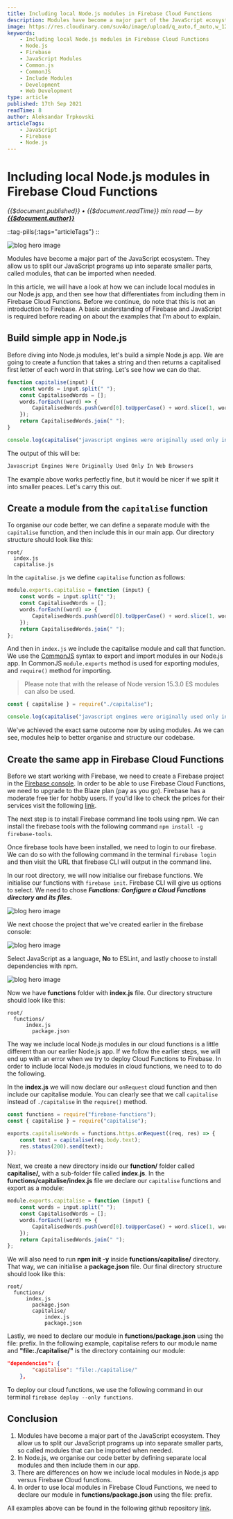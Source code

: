```yaml
---
title: Including local Node.js modules in Firebase Cloud Functions
description: Modules have become a major part of the JavaScript ecosystem. They allow us to split our JavaScript programs up into separate smaller parts, called modules, that can be imported when needed. In this article, we will have a look at how we can include local modules in our Node.js app, and then see how that differentiates from including them in Firebase Cloud Functions. Before we continue, do note that this is not an introduction to Firebase. A basic understanding of Firebase and JavaScript is required before reading on about the examples that I'm about to explain.
image: https://res.cloudinary.com/suv4o/image/upload/q_auto,f_auto,w_1200,e_sharpen:100/v1631602643/blog/including-local-nodejs-modules-in-firebase-cloud-functions/including-local-modules
keywords:
    - Including local Node.js modules in Firebase Cloud Functions
    - Node.js
    - Firebase
    - JavaScript Modules
    - Common.js
    - CommonJS
    - Include Modules
    - Development
    - Web Development
type: article
published: 17th Sep 2021
readTime: 8
author: Aleksandar Trpkovski
articleTags:
    - JavaScript
    - Firebase
    - Node.js
---
```


# Including local Node.js modules in Firebase Cloud Functions

_{{$document.published}} • {{$document.readTime}} min read — by **[{{$document.author}}](/)**_

::tag-pills{:tags="articleTags"}
::

![blog hero image](https://res.cloudinary.com/suv4o/image/upload/q_auto,f_auto,w_750,e_sharpen:100/v1631602643/blog/including-local-nodejs-modules-in-firebase-cloud-functions/including-local-modules)

Modules have become a major part of the JavaScript ecosystem. They allow us to split our JavaScript programs up into separate smaller parts, called modules, that can be imported when needed.

In this article, we will have a look at how we can include local modules in our Node.js app, and then see how that differentiates from including them in Firebase Cloud Functions. Before we continue, do note that this is not an introduction to Firebase. A basic understanding of Firebase and JavaScript is required before reading on about the examples that I'm about to explain.

## Build simple app in Node.js

Before diving into Node.js modules, let's build a simple Node.js app. We are going to create a function that takes a string and then returns a capitalised first letter of each word in that string. Let's see how we can do that.

```js
function capitalise(input) {
    const words = input.split(" ");
    const CapitalisedWords = [];
    words.forEach((word) => {
        CapitalisedWords.push(word[0].toUpperCase() + word.slice(1, word.length));
    });
    return CapitalisedWords.join(" ");
}

console.log(capitalise("javascript engines were originally used only in web browsers"));
```

The output of this will be:

```bash
Javascript Engines Were Originally Used Only In Web Browsers
```

The example above works perfectly fine, but it would be nicer if we split it into smaller peaces. Let's carry this out.

## Create a module from the `capitalise` function

To organise our code better, we can define a separate module with the `capitalise` function, and then include this in our main app. Our directory structure should look like this:

```plain
root/
  index.js
  capitalise.js
```

In the `capitalise.js` we define `capitalise` function as follows:

```js
module.exports.capitalise = function (input) {
    const words = input.split(" ");
    const CapitalisedWords = [];
    words.forEach((word) => {
        CapitalisedWords.push(word[0].toUpperCase() + word.slice(1, word.length));
    });
    return CapitalisedWords.join(" ");
};
```

And then in `index.js` we include the capitalise module and call that function. We use the [CommonJS](https://requirejs.org/docs/commonjs.html) syntax to export and import modules in our Node.js app. In CommonJS `module.exports` method is used for exporting modules, and `require()` method for importing.

> Please note that with the release of Node version 15.3.0 ES modules can also be used.

```js
const { capitalise } = require("./capitalise");

console.log(capitalise("javascript engines were originally used only in web browsers"));
```

We've achieved the exact same outcome now by using modules. As we can see, modules help to better organise and structure our codebase.

## Create the same app in Firebase Cloud Functions

Before we start working with Firebase, we need to create a Firebase project in the [Firebase console](https://console.firebase.google.com/?authuser=0). In order to be able to use Firebase Cloud Functions, we need to upgrade to the Blaze plan (pay as you go). Firebase has a moderate free tier for hobby users. If you'ld like to check the prices for their services visit the following [link](https://firebase.google.com/pricing).

The next step is to install Firebase command line tools using npm. We can install the firebase tools with the following command `npm install -g firebase-tools`.

Once firebase tools have been installed, we need to login to our firebase. We can do so with the following command in the terminal `firebase login` and then visit the URL that firebase CLI will output in the command line.

In our root directory, we will now initialise our firebase functions. We initialise our functions with `firebase init`. Firebase CLI will give us options to select. We need to chose **_Functions: Configure a Cloud Functions directory and its files._**

![blog hero image](https://res.cloudinary.com/suv4o/image/upload/q_auto,f_auto,w_750,e_sharpen:100/v1631602642/blog/including-local-nodejs-modules-in-firebase-cloud-functions/image-1_nxs6lz)

We next choose the project that we've created earlier in the firebase console:

![blog hero image](https://res.cloudinary.com/suv4o/image/upload/q_auto,f_auto,w_750,e_sharpen:100/v1631602642/blog/including-local-nodejs-modules-in-firebase-cloud-functions/image-2_bm8o63)

Select JavaScript as a language, **No** to ESLint, and lastly choose to install dependencies with npm.

![blog hero image](https://res.cloudinary.com/suv4o/image/upload/q_auto,f_auto,w_750,e_sharpen:100/v1631602643/blog/including-local-nodejs-modules-in-firebase-cloud-functions/image-3_rbawf6)

Now we have **functions** folder with **index.js** file. Our directory structure should look like this:

```plain
root/
  functions/
	  index.js
		package.json
```

The way we include local Node.js modules in our cloud functions is a little different than our earlier Node.js app. If we follow the earlier steps, we will end up with an error when we try to deploy Cloud Functions to Firebase. In order to include local Node.js modules in cloud functions, we need to to do the following.

In the **index.js** we will now declare our `onRequest` cloud function and then include our capitalise module. You can clearly see that we call `capitalise` instead of `./capitalise` in the `require()` method.

```js
const functions = require("firebase-functions");
const { capitalise } = require("capitalise");

exports.capitaliseWords = functions.https.onRequest((req, res) => {
    const text = capitalise(req.body.text);
    res.status(200).send(text);
});
```

Next, we create a new directory inside our **function/** folder called **capitalise/,** with a sub-folder file called **index.js**. In the **functions/capitalise/index.js** file we declare our `capitalise` functions and export as a module:

```js
module.exports.capitalise = function (input) {
    const words = input.split(" ");
    const CapitalisedWords = [];
    words.forEach((word) => {
        CapitalisedWords.push(word[0].toUpperCase() + word.slice(1, word.length));
    });
    return CapitalisedWords.join(" ");
};
```

We will also need to run **npm init -y** inside **functions/capitalise/** directory. That way, we can initialise a **package.json** file. Our final directory structure should look like this:

```plain
root/
  functions/
	  index.js
		package.json
		capitalise/
			index.js
			package.json
```

Lastly, we need to declare our module in **functions/package.json** using the file: prefix. In the following example, capitalise refers to our module name and **"file:./capitalise/"** is the directory containing our module:

```json
"dependencies": {
        "capitalise": "file:./capitalise/"
    },
```

To deploy our cloud functions, we use the following command in our terminal `firebase deploy --only functions`.

## Conclusion

1. Modules have become a major part of the JavaScript ecosystem. They allow us to split our JavaScript programs up into separate smaller parts, so called modules that can be imported when needed.
2. In Node.js, we organise our code better by defining separate local modules and then include them in our app.
3. There are differences on how we include local modules in Node.js app versus Firebase Cloud functions.
4. In order to use local modules in Firebase Cloud Functions, we need to declare our module in **functions/package.json** using the file: prefix.

All examples above can be found in the following github repository [link](https://github.com/Suv4o/local-nodejs-modules-in-firebase-cloud-functions).
